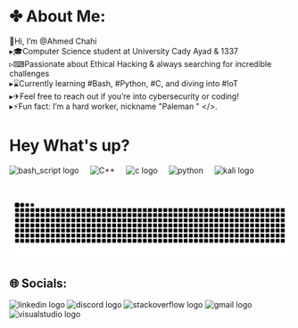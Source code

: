 # ✤ About Me: 
🔹Hi, I’m @Ahmed Chahi<br>▸🎓Computer Science student at University Cady Ayad & 1337 <br>▹⌨Passionate about Ethical Hacking & always searching for incredible challenges<br>▸⌛Currently learning #Bash, #Python, #C, and diving into #IoT<br>▸✈Feel free to reach out if you’re into cybersecurity or coding!<br>▸⚡Fun fact: I’m a hard worker, nickname "Paleman " </>.   

<h1 align="left">Hey What's up?</h1>         
   
   
<div align="left"> 
  <img src="https://bashlogo.com/img/symbol/png/full_colored_light.png" height="40" alt="bash_script logo"  /> 
  <img width="12" /> 
  <img src="https://brandslogos.com/wp-content/uploads/images/large/c-logo.png" height="40" alt="C++"  /> 
  <img width="12" />
  <img src="https://upload.wikimedia.org/wikipedia/commons/1/19/C_Logo.png" height="40" alt="c logo "  />
  <img width="12" />
  <img src="https://brandslogos.com/wp-content/uploads/images/large/python-logo.png" height="40" alt="python"  />
  <img width="12" />
  <img src="https://img.icons8.com/?size=100&id=101665&format=png&color=000000" height="40" alt="kali logo"  />
  <img width="12" />
  
### 

 
<br clear="both">

<img src="https://raw.githubusercontent.com/Chahi-Solutions/Chahi-Solutions/output/snake.svg" alt="Snake animation" />

## 🌐 Socials:
<div align="left">
  <img src="https://raw.githubusercontent.com/maurodesouza/profile-readme-generator/master/src/assets/icons/social/linkedin/default.svg" width="35" height="21" alt="linkedin logo"  />
  <img src="https://raw.githubusercontent.com/maurodesouza/profile-readme-generator/master/src/assets/icons/social/discord/default.svg" width="35" height="21" alt="discord logo"  />
  <img src="https://raw.githubusercontent.com/maurodesouza/profile-readme-generator/master/src/assets/icons/social/stackoverflow/default.svg" width="35" height="21" alt="stackoverflow logo"  />
  <img src="https://raw.githubusercontent.com/maurodesouza/profile-readme-generator/master/src/assets/icons/social/gmail/default.svg" width="35" height="21" alt="gmail logo"  />
  <img src="https://raw.githubusercontent.com/maurodesouza/profile-readme-generator/master/src/assets/icons/social/visualstudio/default.svg" width="35" height="21" alt="visualstudio logo"  />
</div>


###
